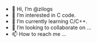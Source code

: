 - 👋 Hi, I’m @zilogs
- 👀 I’m interested in C code.
- 🌱 I’m currently learning C/C++.
- 💞️ I’m looking to collaborate on ...
- 📫 How to reach me ...

<!---
zilogs/zilogs is a ✨ special ✨ repository because its `README.md` (this file) appears on your GitHub profile.
You can click the Preview link to take a look at your changes.
--->
